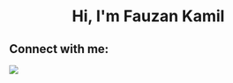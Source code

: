 


<h1 align="center">Hi, I'm Fauzan Kamil</h1>



## Connect with me:
<p align="left">

<a href = "https://www.instagram.com/kamiilll3/"><img src="https://img.icons8.com/fluent/48/000000/instagram-new.png"/></a>

</p>

